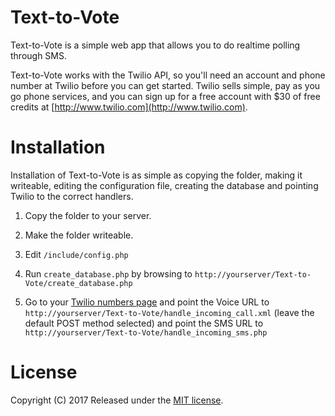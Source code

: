 Text-to-Vote
============

Text-to-Vote is a simple web app that allows you to do realtime polling through
SMS.

Text-to-Vote works with the Twilio API, so you'll need an account and phone 
number at Twilio before you can get started. Twilio sells simple, pay as you 
go phone services, and you can sign up for a free account with $30 of free 
credits at [http://www.twilio.com](http://www.twilio.com).

Installation
============

Installation of Text-to-Vote is as simple as copying the folder, making it 
writeable, editing the configuration file, creating the database and pointing 
Twilio to the correct handlers.

1. Copy the folder to your server.

2. Make the folder writeable.

3. Edit `/include/config.php`

4. Run `create_database.php` by browsing to `http://yourserver/Text-to-Vote/create_database.php`

5. Go to your [Twilio numbers page](https://www.twilio.com/user/account/phone-numbers/) 
   and point the Voice URL to `http://yourserver/Text-to-Vote/handle_incoming_call.xml`
   (leave the default POST method selected) and point the SMS URL to
   `http://yourserver/Text-to-Vote/handle_incoming_sms.php`

License
=======

Copyright (C) 2017
Released under the [MIT license](http://www.opensource.org/licenses/mit-license.php).
